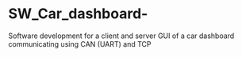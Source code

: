 # SW_Car_dashboard-
Software development for a client and server GUI of a car dashboard communicating using CAN (UART) and TCP 
